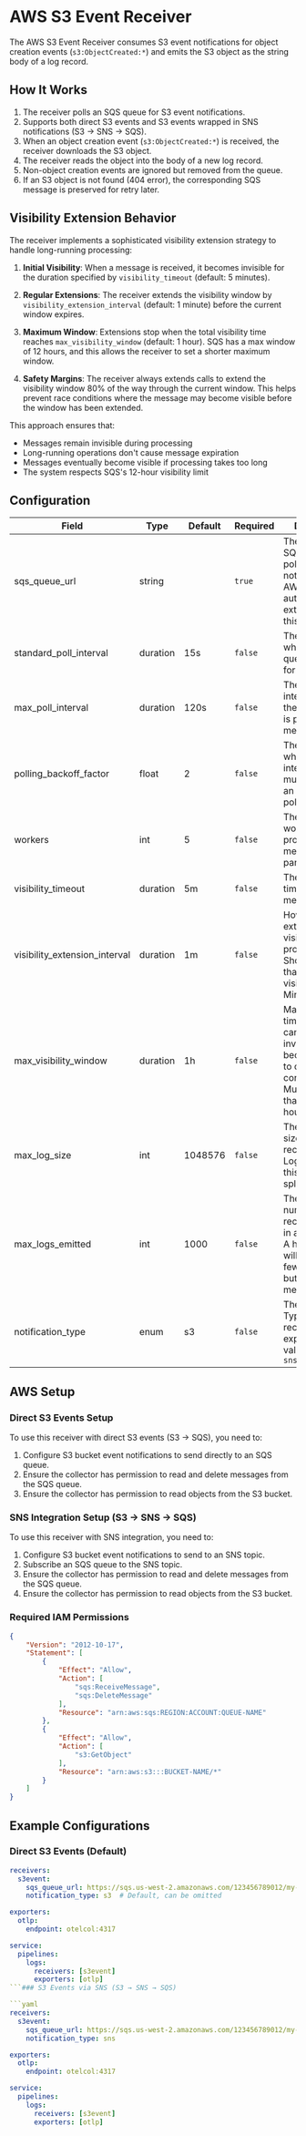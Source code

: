 # AWS S3 Event Receiver

The AWS S3 Event Receiver consumes S3 event notifications for object creation events (`s3:ObjectCreated:*`) and emits the S3 object as the string body of a log record.

## How It Works

1. The receiver polls an SQS queue for S3 event notifications.
2. Supports both direct S3 events and S3 events wrapped in SNS notifications (S3 → SNS → SQS).
3. When an object creation event (`s3:ObjectCreated:*`) is received, the receiver downloads the S3 object.
4. The receiver reads the object into the body of a new log record.
5. Non-object creation events are ignored but removed from the queue.
6. If an S3 object is not found (404 error), the corresponding SQS message is preserved for retry later.

## Visibility Extension Behavior

The receiver implements a sophisticated visibility extension strategy to handle long-running processing:

1. **Initial Visibility**: When a message is received, it becomes invisible for the duration specified by `visibility_timeout` (default: 5 minutes).

2. **Regular Extensions**: The receiver extends the visibility window by `visibility_extension_interval` (default: 1 minute) before the current window expires.

3. **Maximum Window**: Extensions stop when the total visibility time reaches `max_visibility_window` (default: 1 hour). SQS has a max window of 12 hours, and this allows the receiver to set a shorter maximum window.

4. **Safety Margins**: The receiver always extends calls to extend the visibility window 80% of the way through the current window.  This helps prevent race conditions where the message may become visible before the window has been extended.

This approach ensures that:

- Messages remain invisible during processing
- Long-running operations don't cause message expiration
- Messages eventually become visible if processing takes too long
- The system respects SQS's 12-hour visibility limit

## Configuration

| Field                            | Type     | Default    | Required | Description |
|----------------------------------|----------|------------|----------|-------------|
| sqs_queue_url                    | string   |            | `true`   | The URL of the SQS queue to poll for S3 event notifications (the AWS region is automatically extracted from this URL) |
| standard_poll_interval           | duration | 15s        | `false`  | The interval at which the SQS queue is polled for messages |
| max_poll_interval                | duration | 120s       | `false`  | The maximum interval at which the SQS queue is polled for messages |
| polling_backoff_factor           | float    | 2          | `false`  | The factor by which the polling interval is multiplied after an unsuccessful poll |
| workers                          | int      | 5          | `false`  | The number of workers to process messages in parallel |
| visibility_timeout               | duration | 5m         | `false`  | The visibility timeout for SQS messages |
| visibility_extension_interval    | duration | 1m         | `false`  | How often to extend message visibility during processing. Should be less than visibility_timeout.  Minimum is 10s. |
| max_visibility_window            | duration | 1h         | `false`  | Maximum total time a message can remain invisible before becoming visible to other consumers. Must be less than SQS's 12-hour limit |
| max_log_size                     | int      | 1048576    | `false`  | The maximum size of a log record in bytes. Logs exceeding this size will be split |
| max_logs_emitted                 | int      | 1000       | `false`  | The maximum number of log records to emit in a single batch. A higher number will result in fewer batches, but more memory |
| notification_type                | enum     | s3         | `false`  | The Notification Type that the receiver expects.  Valid values are `s3` or `sns` |

## AWS Setup

### Direct S3 Events Setup

To use this receiver with direct S3 events (S3 → SQS), you need to:

1. Configure S3 bucket event notifications to send directly to an SQS queue.
2. Ensure the collector has permission to read and delete messages from the SQS queue.
3. Ensure the collector has permission to read objects from the S3 bucket.

### SNS Integration Setup (S3 → SNS → SQS)

To use this receiver with SNS integration, you need to:

1. Configure S3 bucket event notifications to send to an SNS topic.
2. Subscribe an SQS queue to the SNS topic.
3. Ensure the collector has permission to read and delete messages from the SQS queue.
4. Ensure the collector has permission to read objects from the S3 bucket.

### Required IAM Permissions

```json
{
    "Version": "2012-10-17",
    "Statement": [
        {
            "Effect": "Allow",
            "Action": [
                "sqs:ReceiveMessage",
                "sqs:DeleteMessage"
            ],
            "Resource": "arn:aws:sqs:REGION:ACCOUNT:QUEUE-NAME"
        },
        {
            "Effect": "Allow",
            "Action": [
                "s3:GetObject"
            ],
            "Resource": "arn:aws:s3:::BUCKET-NAME/*"
        }
    ]
}
```

## Example Configurations

### Direct S3 Events (Default)

```yaml
receivers:
  s3event:
    sqs_queue_url: https://sqs.us-west-2.amazonaws.com/123456789012/my-queue
    notification_type: s3  # Default, can be omitted

exporters:
  otlp:
    endpoint: otelcol:4317

service:
  pipelines:
    logs:
      receivers: [s3event]
      exporters: [otlp]
```### S3 Events via SNS (S3 → SNS → SQS)

```yaml
receivers:
  s3event:
    sqs_queue_url: https://sqs.us-west-2.amazonaws.com/123456789012/my-queue
    notification_type: sns

exporters:
  otlp:
    endpoint: otelcol:4317

service:
  pipelines:
    logs:
      receivers: [s3event]
      exporters: [otlp]
```
